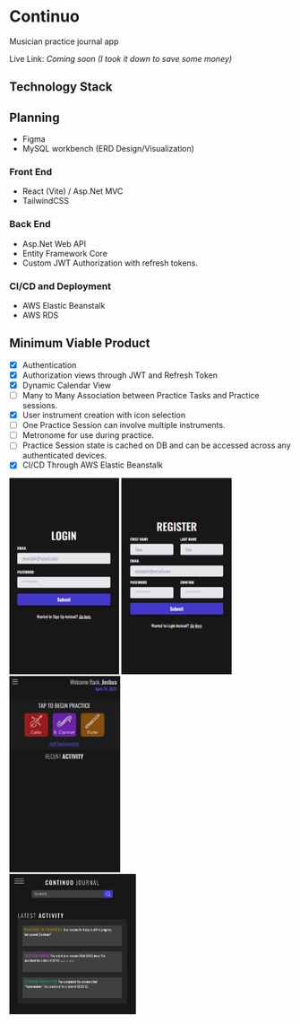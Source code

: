 # Continuo
Musician practice journal app

Live Link: *Coming soon (I took it down to save some money)*

## Technology Stack

## Planning
* Figma
* MySQL workbench (ERD Design/Visualization)

### Front End
* React (Vite) / Asp.Net MVC
* TailwindCSS

### Back End
* Asp.Net Web API
* Entity Framework Core
* Custom JWT Authorization with refresh tokens.

### CI/CD and Deployment
* AWS Elastic Beanstalk
* AWS RDS

## Minimum Viable Product
- [x] Authentication
- [x] Authorization views through JWT and Refresh Token
- [X] Dynamic Calendar View
- [ ] Many to Many Association between Practice Tasks and Practice sessions.
- [x] User instrument creation with icon selection
- [ ] One Practice Session can involve multiple instruments.
- [ ] Metronome for use during practice.
- [ ] Practice Session state is cached on DB and can be accessed across any authenticated devices.
- [x] CI/CD Through AWS Elastic Beanstalk

<img src='./GithubImg/login.png' height='350'> <img src='./GithubImg/register.png' height='350'>
<img src='./GithubImg/dashboard.png' height='350'><br>
<img src='./GithubImg/calendar.png' height='250'>